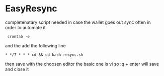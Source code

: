 # EasyResync

completenatary script needed in case the wallet goes out sync often 
in order to automate it 

```
 crontab -e
```

and the add the following line

```
* */7 * * * cd && cd bash resync.sh
```

then save with the choosen editor the basic one is vi so :q + enter will save and close it
